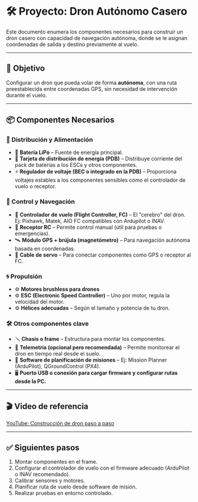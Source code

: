 # 🛠 Proyecto: Dron Autónomo Casero

Este documento enumera los componentes necesarios para construir un dron casero con capacidad de navegación autónoma, donde se le asignan coordenadas de salida y destino previamente al vuelo.

---

## 🎯 Objetivo

Configurar un dron que pueda volar de forma **autónoma**, con una ruta preestablecida entre coordenadas GPS, sin necesidad de intervención durante el vuelo.

---

## 📦 Componentes Necesarios

### 🔌 Distribución y Alimentación

- 🔋 **Batería LiPo** – Fuente de energía principal.
- 🔌 **Tarjeta de distribución de energía (PDB)** – Distribuye corriente del pack de baterías a los ESCs y otros componentes.
- ⚡ **Regulador de voltaje (BEC o integrado en la PDB)** – Proporciona voltajes estables a los componentes sensibles como el controlador de vuelo o receptor.

### 🧠 Control y Navegación

- 🧭 **Controlador de vuelo (Flight Controller, FC)** – El "cerebro" del dron. Ej: Pixhawk, Matek, AIO FC compatibles con Ardupilot o INAV.
- 📡 **Receptor RC** – Permite control manual (útil para pruebas o emergencias).
- 🛰 **Módulo GPS + brújula (magnetómetro)** – Para navegación autónoma basada en coordenadas.
- 🔌 **Cable de servo** – Para conectar componentes como GPS o receptor al FC.

### 🌀 Propulsión

- ⚙️ **Motores brushless para drones**
- ⚙️ **ESC (Electronic Speed Controller)** – Uno por motor, regula la velocidad del motor.
- ⚙️ **Hélices adecuadas** – Según el tamaño y potencia de tu dron.

### 🛠 Otros componentes clave

- 🪛 **Chasis o frame** – Estructura para montar los componentes.
- 📶 **Telemetría (opcional pero recomendada)** – Permite monitorear el dron en tiempo real desde el suelo.
- 🧰 **Software de planificación de misiones** – Ej: Mission Planner (ArduPilot), QGroundControl (PX4).
- 🖥️ **Puerto USB o conexión para cargar firmware y configurar rutas desde la PC.**

---

## 🎬 Video de referencia

[YouTube: Construcción de dron paso a paso](https://www.youtube.com/watch?v=3mJWsnT1gRE&list=LL&index=1&t=228s)

---

## ✅ Siguientes pasos

1. Montar componentes en el frame.
2. Configurar el controlador de vuelo con el firmware adecuado (ArduPilot o INAV recomendado).
3. Calibrar sensores y motores.
4. Planificar ruta de vuelo desde software de misión.
5. Realizar pruebas en entorno controlado.